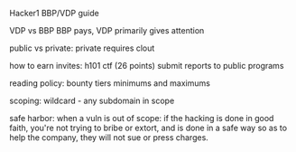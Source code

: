 Hacker1 BBP/VDP guide

VDP vs BBP
BBP pays, VDP primarily gives attention

public vs private: private requires clout

how to earn invites:
h101 ctf (26 points)
submit reports to public programs

reading policy:
bounty tiers
minimums and maximums

scoping:
wildcard - any subdomain in scope

safe harbor: when a vuln is out of scope: if the hacking is done in good faith, you're not trying to bribe or extort, and is done in a safe way so as to help the company, they will not sue or press charges.


